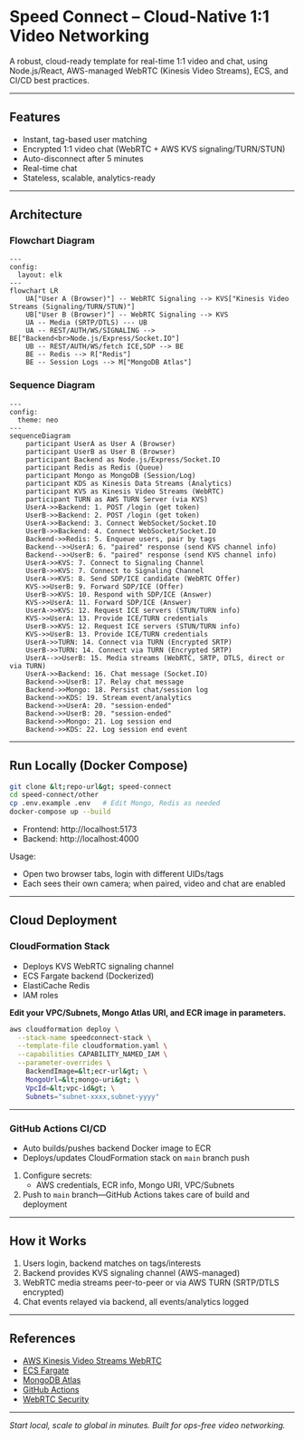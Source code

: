 # Speed Connect – Cloud-Native 1:1 Video Networking

A robust, cloud-ready template for real-time 1:1 video and chat, using Node.js/React, AWS-managed WebRTC (Kinesis Video Streams), ECS, and CI/CD best practices.

---

## Features

- Instant, tag-based user matching
- Encrypted 1:1 video chat (WebRTC + AWS KVS signaling/TURN/STUN)
- Auto-disconnect after 5 minutes
- Real-time chat
- Stateless, scalable, analytics-ready

---

## Architecture

### Flowchart Diagram

```mermaid
---
config:
  layout: elk
---
flowchart LR
    UA["User A (Browser)"] -- WebRTC Signaling --> KVS["Kinesis Video Streams (Signaling/TURN/STUN)"]
    UB["User B (Browser)"] -- WebRTC Signaling --> KVS
    UA -- Media (SRTP/DTLS) --- UB
    UA -- REST/AUTH/WS/SIGNALING --> BE["Backend<br>Node.js/Express/Socket.IO"]
    UB -- REST/AUTH/WS/fetch ICE,SDP --> BE
    BE -- Redis --> R["Redis"]
    BE -- Session Logs --> M["MongoDB Atlas"]

```

### Sequence Diagram

```mermaid
---
config:
  theme: neo
---
sequenceDiagram
    participant UserA as User A (Browser)
    participant UserB as User B (Browser)
    participant Backend as Node.js/Express/Socket.IO
    participant Redis as Redis (Queue)
    participant Mongo as MongoDB (Session/Log)
    participant KDS as Kinesis Data Streams (Analytics)
    participant KVS as Kinesis Video Streams (WebRTC)
    participant TURN as AWS TURN Server (via KVS)
    UserA->>Backend: 1. POST /login (get token)
    UserB->>Backend: 2. POST /login (get token)
    UserA->>Backend: 3. Connect WebSocket/Socket.IO
    UserB->>Backend: 4. Connect WebSocket/Socket.IO
    Backend->>Redis: 5. Enqueue users, pair by tags
    Backend-->>UserA: 6. "paired" response (send KVS channel info)
    Backend-->>UserB: 6. "paired" response (send KVS channel info)
    UserA->>KVS: 7. Connect to Signaling Channel
    UserB->>KVS: 7. Connect to Signaling Channel
    UserA->>KVS: 8. Send SDP/ICE candidate (WebRTC Offer)
    KVS->>UserB: 9. Forward SDP/ICE (Offer)
    UserB->>KVS: 10. Respond with SDP/ICE (Answer)
    KVS->>UserA: 11. Forward SDP/ICE (Answer)
    UserA->>KVS: 12. Request ICE servers (STUN/TURN info)
    KVS->>UserA: 13. Provide ICE/TURN credentials
    UserB->>KVS: 12. Request ICE servers (STUN/TURN info)
    KVS->>UserB: 13. Provide ICE/TURN credentials
    UserA->>TURN: 14. Connect via TURN (Encrypted SRTP)
    UserB->>TURN: 14. Connect via TURN (Encrypted SRTP)
    UserA-->>UserB: 15. Media streams (WebRTC, SRTP, DTLS, direct or via TURN)
    UserA->>Backend: 16. Chat message (Socket.IO)
    Backend->>UserB: 17. Relay chat message
    Backend->>Mongo: 18. Persist chat/session log
    Backend->>KDS: 19. Stream event/analytics
    Backend->>UserA: 20. "session-ended"
    Backend->>UserB: 20. "session-ended"
    Backend->>Mongo: 21. Log session end
    Backend->>KDS: 22. Log session end event

```

---

## Run Locally (Docker Compose)

```sh
git clone &lt;repo-url&gt; speed-connect
cd speed-connect/other
cp .env.example .env   # Edit Mongo, Redis as needed
docker-compose up --build
```
- Frontend: http://localhost:5173
- Backend: http://localhost:4000

Usage:
- Open two browser tabs, login with different UIDs/tags
- Each sees their own camera; when paired, video and chat are enabled

---

## Cloud Deployment

### CloudFormation Stack

- Deploys KVS WebRTC signaling channel
- ECS Fargate backend (Dockerized)
- ElastiCache Redis
- IAM roles

**Edit your VPC/Subnets, Mongo Atlas URI, and ECR image in parameters.**

```sh
aws cloudformation deploy \
  --stack-name speedconnect-stack \
  --template-file cloudformation.yaml \
  --capabilities CAPABILITY_NAMED_IAM \
  --parameter-overrides \
    BackendImage=&lt;ecr-url&gt; \
    MongoUrl=&lt;mongo-uri&gt; \
    VpcId=&lt;vpc-id&gt; \
    Subnets="subnet-xxxx,subnet-yyyy"
```

---

### GitHub Actions CI/CD

- Auto builds/pushes backend Docker image to ECR
- Deploys/updates CloudFormation stack on `main` branch push

1. Configure secrets:
    - AWS credentials, ECR info, Mongo URI, VPC/Subnets
2. Push to `main` branch—GitHub Actions takes care of build and deployment

---

## How it Works

1. Users login, backend matches on tags/interests
2. Backend provides KVS signaling channel (AWS-managed)
3. WebRTC media streams peer-to-peer or via AWS TURN (SRTP/DTLS encrypted)
4. Chat events relayed via backend, all events/analytics logged

---

## References

- [AWS Kinesis Video Streams WebRTC](https://docs.aws.amazon.com/kinesisvideostreams-webrtc-dg/latest/devguide/what-is-kinesis-video-webrtc.html)
- [ECS Fargate](https://aws.amazon.com/fargate/)
- [MongoDB Atlas](https://www.mongodb.com/atlas)
- [GitHub Actions](https://docs.github.com/en/actions)
- [WebRTC Security](https://webrtc-security.github.io/)

---

*Start local, scale to global in minutes. Built for ops-free video networking.*
